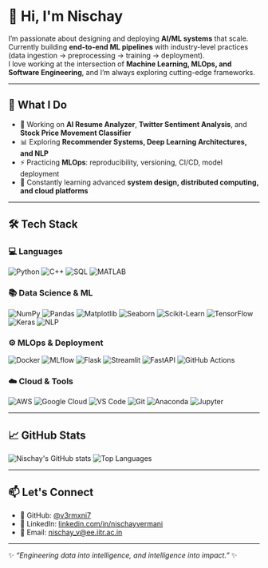 # 👋 Hi, I'm Nischay

I’m passionate about designing and deploying **AI/ML systems** that scale.  
Currently building **end-to-end ML pipelines** with industry-level practices (data ingestion → preprocessing → training → deployment).  
I love working at the intersection of **Machine Learning, MLOps, and Software Engineering**, and I’m always exploring cutting-edge frameworks.

---

## 🚀 What I Do
- 🔭 Working on **AI Resume Analyzer**, **Twitter Sentiment Analysis**, and **Stock Price Movement Classifier**  
- 📊 Exploring **Recommender Systems, Deep Learning Architectures, and NLP**  
- ⚡ Practicing **MLOps**: reproducibility, versioning, CI/CD, model deployment  
- 🌱 Constantly learning advanced **system design, distributed computing, and cloud platforms**  

---

## 🛠️ Tech Stack

### 💻 Languages
![Python](https://img.shields.io/badge/Python-3776AB?style=for-the-badge&logo=python&logoColor=white)
![C++](https://img.shields.io/badge/C++-00599C?style=for-the-badge&logo=c%2B%2B&logoColor=white)
![SQL](https://img.shields.io/badge/SQL-336791?style=for-the-badge&logo=postgresql&logoColor=white)
![MATLAB](https://img.shields.io/badge/MATLAB-0076A8?style=for-the-badge&logo=mathworks&logoColor=white)

### 📚 Data Science & ML
![NumPy](https://img.shields.io/badge/Numpy-013243?style=for-the-badge&logo=numpy&logoColor=white)
![Pandas](https://img.shields.io/badge/Pandas-150458?style=for-the-badge&logo=pandas&logoColor=white)
![Matplotlib](https://img.shields.io/badge/Matplotlib-11557c?style=for-the-badge&logo=plotly&logoColor=white)
![Seaborn](https://img.shields.io/badge/Seaborn-1f77b4?style=for-the-badge&logo=python&logoColor=white)
![Scikit-Learn](https://img.shields.io/badge/scikit--learn-F7931E?style=for-the-badge&logo=scikit-learn&logoColor=white)
![TensorFlow](https://img.shields.io/badge/TensorFlow-FF6F00?style=for-the-badge&logo=TensorFlow&logoColor=white)
![Keras](https://img.shields.io/badge/Keras-D00000?style=for-the-badge&logo=Keras&logoColor=white)
![NLP](https://img.shields.io/badge/NLP-5A20CB?style=for-the-badge&logo=spacy&logoColor=white)

### ⚙️ MLOps & Deployment
![Docker](https://img.shields.io/badge/Docker-2496ED?style=for-the-badge&logo=docker&logoColor=white)
![MLflow](https://img.shields.io/badge/MLflow-0194E2?style=for-the-badge&logo=mlflow&logoColor=white)
![Flask](https://img.shields.io/badge/Flask-000000?style=for-the-badge&logo=flask&logoColor=white)
![Streamlit](https://img.shields.io/badge/Streamlit-FF4B4B?style=for-the-badge&logo=Streamlit&logoColor=white)
![FastAPI](https://img.shields.io/badge/FastAPI-009688?style=for-the-badge&logo=fastapi&logoColor=white)
![GitHub Actions](https://img.shields.io/badge/GitHub%20Actions-2088FF?style=for-the-badge&logo=githubactions&logoColor=white)

### ☁️ Cloud & Tools
![AWS](https://img.shields.io/badge/AWS-232F3E?style=for-the-badge&logo=amazonaws&logoColor=white)
![Google Cloud](https://img.shields.io/badge/GoogleCloud-4285F4?style=for-the-badge&logo=googlecloud&logoColor=white)
![VS Code](https://img.shields.io/badge/VSCode-007ACC?style=for-the-badge&logo=visualstudiocode&logoColor=white)
![Git](https://img.shields.io/badge/Git-F05032?style=for-the-badge&logo=git&logoColor=white)
![Anaconda](https://img.shields.io/badge/Anaconda-44A833?style=for-the-badge&logo=anaconda&logoColor=white)
![Jupyter](https://img.shields.io/badge/Jupyter-F37626?style=for-the-badge&logo=jupyter&logoColor=white)

---

## 📈 GitHub Stats
![Nischay's GitHub stats](https://github-readme-stats.vercel.app/api?username=v3rmxni7&show_icons=true&theme=tokyonight)
![Top Languages](https://github-readme-stats.vercel.app/api/top-langs/?username=v3rmxni7&layout=compact&theme=tokyonight)

---

## 📫 Let's Connect
- 💼 GitHub: [@v3rmxni7](https://github.com/v3rmxni7)  
- 🔗 LinkedIn: [linkedin.com/in/nischayvermani](https://www.linkedin.com/in/nischayvermani)  
- 📧 Email: nischay_v@ee.iitr.ac.in  

---

✨ *“Engineering data into intelligence, and intelligence into impact.”* ✨
